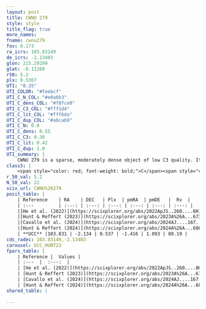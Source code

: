 ```yaml
---
layout: post
title: CWNU 279
style: style
title_flag: true
more_names: 
fname: cwnu279
fov: 0.173
ra_icrs: 103.83149
de_icrs: -2.13403
glon: 215.29299
glat: -0.11269
r50: 5.2
plx: 0.5367
UTI: "0.35"
UTI_COLOR: "#feebcf"
UTI_C_N_COL: "#e0a6b3"
UTI_C_dens_COL: "#f8fce0"
UTI_C_C3_COL: "#fff1d4"
UTI_C_lit_COL: "#fff6da"
UTI_C_dup_COL: "#a6cab9"
UTI_C_N: 0.0
UTI_C_dens: 0.55
UTI_C_C3: 0.38
UTI_C_lit: 0.42
UTI_C_dup: 1.0
UTI_summary: |
    CWNU 279 is a sparse, moderately dense object of low C3 quality. It was recently reported in the literature.<br><br><span style="color: #99180f; font-weight: bold;">Warning: </span>contains less than 25 stars with <i>P>0.5</i> estimated.
class3: |
    <span style="color: red; font-weight: bold;">C</span><span style="color: #FFC300; font-weight: bold;">B</span>
r_50_val: 5.2
N_50_val: 22
scix_url: CWNU%20279
posit_table: |
    | Reference    | RA    | DEC   | Plx  | pmRA  | pmDE   |  Rv  |
    | :---         | :---: | :---: | :---: | :---: | :---: | :---: |
    |[He et al. (2022)](https://scixplorer.org/abs/2022ApJS..260....8H) | 103.839 | -2.151 | 0.53 | -1.42 | 1.09 | -- |
    |[Hunt & Reffert (2023)](https://scixplorer.org/abs/2023A%26A...673A.114H) | 103.827 | -2.132 | 0.55 | -1.401 | 1.123 | 29.007 |
    |[Cavallo et al. (2024)](https://scixplorer.org/abs/2024AJ....167...12C) | 103.83 | -2.151 | 0.554 | -- | -- | -- |
    |[Hunt & Reffert (2024)](https://scixplorer.org/abs/2024A%26A...686A..42H) | 103.827 | -2.132 | 0.55 | -1.401 | 1.123 | 29.007 |
    | **UCC** |103.831 | -2.134 | 0.537 | -1.416 | 1.093 | 80.19 | 
cds_radec: 103.83149,-2.13403
carousel: UCC_HUNT23
fpars_table: |
    | Reference |  Values |
    | :---  |  :---:  |
    | [He et al. (2022)](https://scixplorer.org/abs/2022ApJS..260....8H) | `AG=0.4, m-M=10.85, logAge=7.8, Z=0.008` |
    | [Hunt & Reffert (2023)](https://scixplorer.org/abs/2023A%26A...673A.114H) | `AV50=0.293, diffAV50=0.781, MOD50=11.208, logAge50=8.047` |
    | [Cavallo et al. (2024)](https://scixplorer.org/abs/2024AJ....167...12C) | `AV50=0.04, dMod50=11.16, logAge50=8.34, [Fe/H]50=0.74` |
    | [Hunt & Reffert (2024)](https://scixplorer.org/abs/2024A%26A...686A..42H) | `MassJ=91.1505` |
shared_table: |
    
---
```

